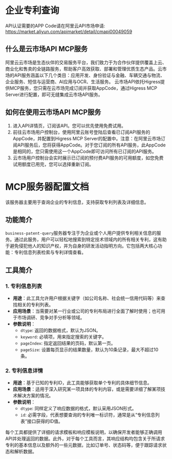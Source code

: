 # 企业专利查询

API认证需要的APP Code请在阿里云API市场申请: https://market.aliyun.com/apimarket/detail/cmapi00049059

## 什么是云市场API MCP服务

阿里云云市场是生态伙伴的交易服务平台，我们致力于为合作伙伴提供覆盖上云、商业化和售卖的全链路服务，帮助客户高效获取、部署和管理优质生态产品。云市场的API服务涵盖以下几个类目：应用开发、身份验证与金融、车辆交通与物流、企业服务、短信与运营商、AI应用与OCR、生活服务。
云市场API依托Higress提供MCP服务，您只需在云市场完成订阅并获取AppCode，通过Higress MCP Server进行配置，即可无缝集成云市场API服务。

## 如何在使用云市场API MCP服务

1. 进入API详情页，订阅该API。您可以优先使用免费试用。
2. 前往云市场用户控制台，使用阿里云账号登陆后查看已订阅API服务的AppCode，并配置到Higress MCP Server的配置中。注意：在阿里云市场订阅API服务后，您将获得AppCode。对于您订阅的所有API服务，此AppCode是相同的，您只需使用这一个AppCode即可访问所有已订阅的API服务。
3. 云市场用户控制台会实时展示已订阅的预付费API服务的可用额度，如您免费试用额度已用完，您可以选择重新订阅。

# MCP服务器配置文档

该服务器主要用于查询企业的专利信息，支持获取专利列表及详细信息。

## 功能简介
`business-patent-query`服务器专注于为企业或个人用户提供专利相关信息的服务。通过此服务，用户可以轻松地搜索到特定技术领域内的所有相关专利，这有助于避免侵犯他人的知识产权，并为自身的研发活动指明方向。它包括两大核心功能：专利信息列表检索与专利详情查看。

## 工具简介

### 1. 专利信息列表
- **用途**：此工具允许用户根据关键字（如公司名称、社会统一信用代码等）来查找相关的专利列表。
- **应用场景**：当需要对某一行业或公司的专利布局进行全面了解时使用；也可用于市场调研、竞争对手分析等领域。
- **参数说明**：
  - `dtype`: 返回的数据格式，默认为JSON。
  - `keyword`: 必填项，用来指定搜索的关键字。
  - `pageIndex`: 指定返回结果的页码，默认第一页。
  - `pageSize`: 设置每页显示的结果数量，默认为10条记录，最大不超过10条。

### 2. 专利信息详情
- **用途**：基于已知的专利ID，此工具能够获取单个专利的具体细节信息。
- **应用场景**：适用于深入研究某一项具体的专利内容，或是需要详细了解某项技术解决方案的情况。
- **参数说明**：
  - `dtype`: 同样定义了响应数据的格式，默认采用JSON形式。
  - `id`: 必需字段，代表想要查询的专利唯一标识符，通常是从“专利信息列表”接口获得的ID值。

每个工具都提供了详细的请求模板和响应模板说明，以确保开发者能够正确调用API并处理返回的数据。此外，对于每个工具而言，其响应结构均包含关于所请求专利的基本信息以及额外的一些元数据，比如订单号、状态码等，便于跟踪请求状态和解析数据。
